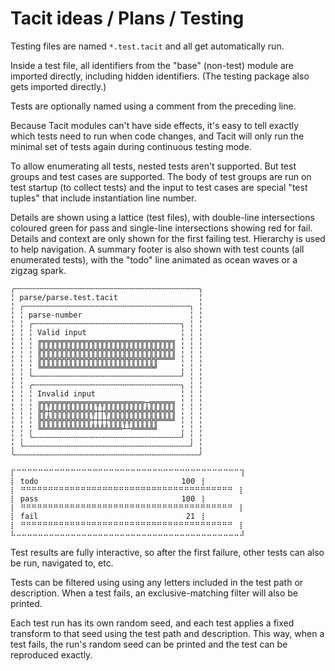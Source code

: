 # Tacit ideas / Plans / Testing

Testing files are named `*.test.tacit` and all get automatically run.

Inside a test file, all identifiers from the "base" (non-test) module are imported directly, including hidden identifiers. (The testing package also gets imported directly.)

Tests are optionally named using a comment from the preceding line.

Because Tacit modules can't have side effects, it's easy to tell exactly which tests need to run when code changes, and Tacit will only run the minimal set of tests again during continuous testing mode.

To allow enumerating all tests, nested tests aren't supported. But test groups and test cases are supported. The body of test groups are run on test startup (to collect tests) and the input to test cases are special "test tuples" that include instantiation line number.

Details are shown using a lattice (test files), with double-line intersections coloured green for pass and single-line intersections showing red for fail. Details and context are only shown for the first failing test. Hierarchy is used to help navigation. A summary footer is also shown with test counts (all enumerated tests), with the "todo" line animated as ocean waves or a zigzag spark.

```
╭╌╌╌╌╌╌╌╌╌╌╌╌╌╌╌╌╌╌╌╌╌╌╌╌╌╌╌╌╌╌╌╌╌╌╌╌╌╌╌╌╌╮
╎ parse/parse.test.tacit                  ╎
╎ ╭╌╌╌╌╌╌╌╌╌╌╌╌╌╌╌╌╌╌╌╌╌╌╌╌╌╌╌╌╌╌╌╌╌╌╌╌╌╮ ╎
╎ ╎ parse-number                        ╎ ╎
╎ ╎ ╭╌╌╌╌╌╌╌╌╌╌╌╌╌╌╌╌╌╌╌╌╌╌╌╌╌╌╌╌╌╌╌╌╌╮ ╎ ╎
╎ ╎ ╎ Valid input                     ╎ ╎ ╎
╎ ╎ ╎ ╔╦╦╦╦╦╦╦╦╦╦╦╦╦╦╦╦╦╦╦╦╦╦╦╦╦╦╦╦╦╗ ╎ ╎ ╎
╎ ╎ ╎ ╠╬╬╬╬╬╬╬╬╬╬╬╬╬╬╬╬╬╬╬╬╬╬╬╬╬╬╬╬╬╣ ╎ ╎ ╎
╎ ╎ ╎ ╠╬╬╬╬╬╬╬╬╬╬╬╬╬╬╬╬╬╬╬╬╬╬╬╬╬╬╩╩╩╝ ╎ ╎ ╎
╎ ╎ ╎ ╚╩╩╩╩╩╩╩╩╩╩╩╩╩╩╩╩╩╩╩╩╩╩╩╩╩╝     ╎ ╎ ╎
╎ ╎ ╰╌╌╌╌╌╌╌╌╌╌╌╌╌╌╌╌╌╌╌╌╌╌╌╌╌╌╌╌╌╌╌╌╌╯ ╎ ╎
╎ ╎ ╭╌╌╌╌╌╌╌╌╌╌╌╌╌╌╌╌╌╌╌╌╌╌╌╌╌╌╌╌╌╌╌╌╌╮ ╎ ╎
╎ ╎ ╎ Invalid input                   ╎ ╎ ╎
╎ ╎ ╎ ╔╦╦╦╦╦╦╦╦╦╦╦╦╦╦╦╦╦╦╦╦╦╦╦┬╦╦╦╦╦╗ ╎ ╎ ╎
╎ ╎ ╎ ╠╬┼╬╬╬╬╬╬╬╬╬╬┼┼╬╬╬╬╬╬╬╬╬╬╬╬╬╬╬╣ ╎ ╎ ╎
╎ ╎ ╎ ╠╬╬╬╬╬╬╬╬╬╬╬┼┼┼┼╬╬╬╬╬╬╬╬╬╬╬╩╩╩╝ ╎ ╎ ╎
╎ ╎ ╎ ╚╩╩╩╩╩╩╩╩╩╩╩╩╩╩╩╩╩╩┴┴╩╩╩╩╩╝     ╎ ╎ ╎
╎ ╎ ╰╌╌╌╌╌╌╌╌╌╌╌╌╌╌╌╌╌╌╌╌╌╌╌╌╌╌╌╌╌╌╌╌╌╯ ╎ ╎
╎ ╰╌╌╌╌╌╌╌╌╌╌╌╌╌╌╌╌╌╌╌╌╌╌╌╌╌╌╌╌╌╌╌╌╌╌╌╌╌╯ ╎
╰╌╌╌╌╌╌╌╌╌╌╌╌╌╌╌╌╌╌╌╌╌╌╌╌╌╌╌╌╌╌╌╌╌╌╌╌╌╌╌╌╌╯

⡏⠉⠉⠉⠉⠉⠉⠉⠉⠉⠉⠉⠉⠉⠉⠉⠉⠉⠉⠉⠉⠉⠉⠉⠉⠉⠉⠉⠉⠉⠉⠉⠉⠉⠉⠉⠉⠉⠉⠉⠉⠉⢹
⡇ todo                                100 ⢸
⡇ ⠛⠛⠛⠛⠛⠛⠛⠛⠛⠛⠛⠛⠛⠛⠛⠛⠛⠛⠛⠛⠛⠛⠛⠛⠛⠛⠛⠛⠛⠛⠛⠛⠛⠛⠛⠛⠛⠛⠛ ⢸
⡇ pass                                100 ⢸
⡇ ⠛⠛⠛⠛⠛⠛⠛⠛⠛⠛⠛⠛⠛⠛⠛⠛⠛⠛⠛⠛⠛⠛⠛⠛⠛⠛⠛⠛⠛⠛⠛⠛⠛⠛⠛⠛⠛⠛⠛ ⢸
⡇ fail                                 21 ⢸
⡇ ⠛⠛⠛⠛⠛⠛⠛⠛⠛⠛⠛⠛⠛⠛⠛⠛⠛⠛⠛⠛⠛⠛⠛⠛⠛⠛⠛⠛⠛⠛⠛⠛⠛⠛⠛⠛⠛⠛⠛ ⢸
⠧⠤⠤⠤⠤⠤⠤⠤⠤⠤⠤⠤⠤⠤⠤⠤⠤⠤⠤⠤⠤⠤⠤⠤⠤⠤⠤⠤⠤⠤⠤⠤⠤⠤⠤⠤⠤⠤⠤⠤⠤⠤⠼
```

Test results are fully interactive, so after the first failure, other tests can also be run, navigated to, etc.

Tests can be filtered using using any letters included in the test path or description. When a test fails, an exclusive-matching filter will also be printed.

Each test run has its own random seed, and each test applies a fixed transform to that seed using the test path and description. This way, when a test fails, the run's random seed can be printed and the test can be reproduced exactly.
